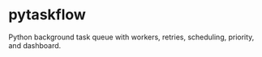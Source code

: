 # pytaskflow
Python background task queue with workers, retries, scheduling, priority, and dashboard.

